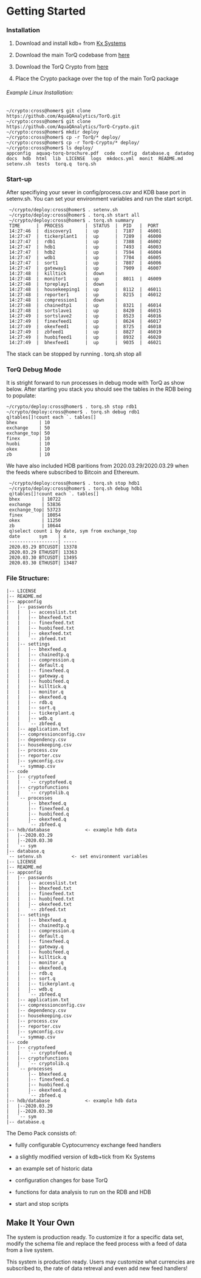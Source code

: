 # Getting Started

### Installation

1.  Download and install kdb+ from [Kx Systems](http://kx.com)

2.  Download the main TorQ codebase from
    [here](https://github.com/AquaQAnalytics/TorQ/tree/master)

3.  Download the TorQ Crypto from
    [here](https://github.com/AquaQAnalytics/TorQ-Crypto)

4.  Place the Crypto package over the top of the main TorQ package


###### Example Linux Installation:

    ~/crypto:cross@homer$ git clone https://github.com/AquaQAnalytics/TorQ.git
    ~/crypto:cross@homer$ git clone https://github.com/AquaQAnalytics/TorQ-Crypto.git
    ~/crypto:cross@homer$ mkdir deploy
    ~/crypto:cross@homer$ cp -r TorQ/* deploy/
    ~/crypto:cross@homer$ cp -r TorQ-Crypto/* deploy/
    ~/crypto:cross@homer$ ls deploy/
    appconfig  aquaq-torq-brochure.pdf  code  config  database.q  datadog  docs  hdb  html  lib  LICENSE  logs  mkdocs.yml  monit  README.md  setenv.sh  tests  torq.q  torq.sh


### Start-up

After specifiying your sever in config/process.csv and KDB base port
in setenv.sh. You can set your environment variables and run the start
script.

     ~/crypto/deploy:cross@homer$ . setenv.sh
     ~/crypto/deploy:cross@homer$ . torq.sh start all
     ~/crypto/deploy:cross@homer$ . torq.sh summary
     TIME      |  PROCESS        |  STATUS  |  PID   |  PORT
     14:27:46  |  discovery1     |  up      |  7187  |  46001
     14:27:47  |  tickerplant1   |  up      |  7289  |  46000
     14:27:47  |  rdb1           |  up      |  7388  |  46002
     14:27:47  |  hdb1           |  up      |  7493  |  46003
     14:27:47  |  hdb2           |  up      |  7594  |  46004
     14:27:47  |  wdb1           |  up      |  7704  |  46005
     14:27:47  |  sort1          |  up      |  7807  |  46006
     14:27:47  |  gateway1       |  up      |  7909  |  46007
     14:27:48  |  killtick       |  down    |
     14:27:48  |  monitor1       |  up      |  8011  |  46009
     14:27:48  |  tpreplay1      |  down    |
     14:27:48  |  housekeeping1  |  up      |  8112  |  46011
     14:27:48  |  reporter1      |  up      |  8215  |  46012
     14:27:48  |  compression1   |  down    |
     14:27:48  |  chainedtp1     |  up      |  8321  |  46014
     14:27:48  |  sortslave1     |  up      |  8420  |  46015
     14:27:49  |  sortslave2     |  up      |  8523  |  46016
     14:27:49  |  finexfeed1     |  up      |  8624  |  46017
     14:27:49  |  okexfeed1      |  up      |  8725  |  46018
     14:27:49  |  zbfeed1        |  up      |  8827  |  46019
     14:27:49  |  huobifeed1     |  up      |  8932  |  46020
     14:27:49  |  bhexfeed1      |  up      |  9035  |  46021

The stack can be stopped by running . torq.sh stop all

### TorQ Debug Mode

It is stright forward to run processes in debug mode with TorQ 
as show below. After starting you stack you should see the tables 
in the RDB being to populate:

    ~/crypto/deploy:cross@homer$ . torq.sh stop rdb1
    ~/crypto/deploy:cross@homer$ . torq.sh debug rdb1
    q)tables[]!count each `. tables[]
    bhex        | 10
    exchange    | 50
    exchange_top| 50
    finex       | 10
    huobi       | 10
    okex        | 10
    zb          | 10

We have also included HDB paritions from 2020.03.29/2020.03.29
when the feeds where subscribed to Bitcoin and Ethereum.  

     ~/crypto/deploy:cross@homer$ . torq.sh stop hdb1
     ~/crypto/deploy:cross@homer$ . torq.sh debug hdb1
     q)tables[]!count each `. tables[]
     bhex        | 10722
     exchange    | 53836
     exchange_top| 53723
     finex       | 10054
     okex        | 11250
     zb          | 10644
     q)select count i by date, sym from exchange_top
     date       sym    | x
     ------------------| -----
     2020.03.29 BTCUSDT| 13378
     2020.03.29 ETHUSDT| 13363
     2020.03.30 BTCUSDT| 13495
     2020.03.30 ETHUSDT| 13487

### File Structure:

    |-- LICENSE
    |-- README.md
    |-- appconfig
    |   |-- passwords
    |   |   |-- accesslist.txt
    |   |   |-- bhexfeed.txt
    |   |   |-- finexfeed.txt
    |   |   |-- huobifeed.txt
    |   |   |-- okexfeed.txt
    |   |   `-- zbfeed.txt
    |   |-- settings
    |   |   |-- bhexfeed.q
    |   |   |-- chainedtp.q
    |   |   |-- compression.q
    |   |   |-- default.q
    |   |   |-- finexfeed.q
    |   |   |-- gateway.q
    |   |   |-- huobifeed.q
    |   |   |-- killtick.q
    |   |   |-- monitor.q
    |   |   |-- okexfeed.q
    |   |   |-- rdb.q
    |   |   |-- sort.q
    |   |   |-- tickerplant.q
    |   |   |-- wdb.q
    |   |   `-- zbfeed.q
    |   |-- application.txt
    |   |-- compressionconfig.csv
    |   |-- dependency.csv
    |   |-- housekeeping.csv
    |   |-- process.csv
    |   |-- reporter.csv
    |   |-- symconfig.csv
    |   `-- symmap.csv
    |-- code
    |   |-- cryptofeed
    |   |   `-- cryptofeed.q
    |   |-- cryptofunctions
    |   |   `-- cryptolib.q
    |   `-- processes
    |       |-- bhexfeed.q
    |       |-- finexfeed.q
    |       |-- huobifeed.q
    |       |-- okexfeed.q
    |       `-- zbfeed.q
    |-- hdb/database             <- example hdb data
    |   |--2020.03.29
    |   |--2020.03.30
    |   `-- sym
    |-- database.q
    `-- setenv.sh           <- set environment variables
    |-- LICENSE
    |-- README.md
    |-- appconfig
    |   |-- passwords
    |   |   |-- accesslist.txt
    |   |   |-- bhexfeed.txt
    |   |   |-- finexfeed.txt
    |   |   |-- huobifeed.txt
    |   |   |-- okexfeed.txt
    |   |   `-- zbfeed.txt
    |   |-- settings
    |   |   |-- bhexfeed.q
    |   |   |-- chainedtp.q
    |   |   |-- compression.q
    |   |   |-- default.q
    |   |   |-- finexfeed.q
    |   |   |-- gateway.q
    |   |   |-- huobifeed.q
    |   |   |-- killtick.q
    |   |   |-- monitor.q
    |   |   |-- okexfeed.q
    |   |   |-- rdb.q
    |   |   |-- sort.q
    |   |   |-- tickerplant.q
    |   |   |-- wdb.q
    |   |   `-- zbfeed.q
    |   |-- application.txt
    |   |-- compressionconfig.csv
    |   |-- dependency.csv
    |   |-- housekeeping.csv
    |   |-- process.csv
    |   |-- reporter.csv
    |   |-- symconfig.csv
    |   `-- symmap.csv
    |-- code
    |   |-- cryptofeed
    |   |   `-- cryptofeed.q
    |   |-- cryptofunctions
    |   |   `-- cryptolib.q
    |   `-- processes
    |       |-- bhexfeed.q
    |       |-- finexfeed.q
    |       |-- huobifeed.q
    |       |-- okexfeed.q
    |       `-- zbfeed.q
    |-- hdb/database             <- example hdb data
    |   |--2020.03.29
    |   |--2020.03.30
    |   `-- sym
    |-- database.q

The Demo Pack consists of:

-   fullly configurable Cyptocurrency exchange feed handlers

-   a slightly modified version of kdb+tick from Kx Systems

-   an example set of historic data

-   configuration changes for base TorQ

-   functions for data analysis to run on the RDB and HDB

-   start and stop scripts

Make It Your Own
----------------

The system is production ready. To customize it for a specific data set,
modify the schema file and replace the feed process with a feed of data
from a live system.

This system is production ready. Users may customize what currencies are 
subscribed to, the rate of data retreval and even add new feed handlers!
